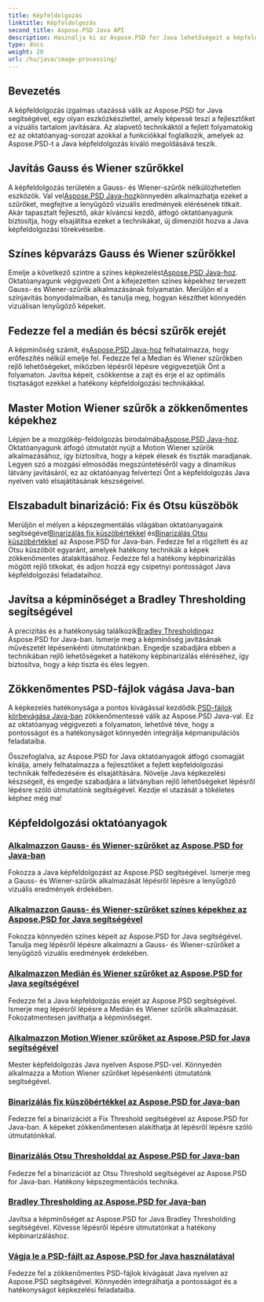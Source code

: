 ```yaml
---
title: Képfeldolgozás
linktitle: Képfeldolgozás
second_title: Aspose.PSD Java API
description: Használja ki az Aspose.PSD for Java lehetőségeit a képfeldolgozásban. Tanulja meg lépésről lépésre alkalmazni a Gauss-, Wiener-, Medián- és Motion Wiener-szűrőket.
type: docs
weight: 20
url: /hu/java/image-processing/
---
```

## Bevezetés

A képfeldolgozás izgalmas utazássá válik az Aspose.PSD for Java segítségével, egy olyan eszközkészlettel, amely képessé teszi a fejlesztőket a vizuális tartalom javítására. Az alapvető technikáktól a fejlett folyamatokig ez az oktatóanyag-sorozat azokkal a funkciókkal foglalkozik, amelyek az Aspose.PSD-t a Java képfeldolgozás kiváló megoldásává teszik.

## Javítás Gauss és Wiener szűrőkkel

 A képfeldolgozás területén a Gauss- és Wiener-szűrők nélkülözhetetlen eszközök. Val vel[Aspose.PSD Java-hoz](./apply-gaussian-wiener-filters/)könnyedén alkalmazhatja ezeket a szűrőket, megfejtve a lenyűgöző vizuális eredmények elérésének titkait. Akár tapasztalt fejlesztő, akár kíváncsi kezdő, átfogó oktatóanyagunk biztosítja, hogy elsajátítsa ezeket a technikákat, új dimenziót hozva a Java képfeldolgozási törekvéseibe.

## Színes képvarázs Gauss és Wiener szűrőkkel

 Emelje a következő szintre a színes képkezelést[Aspose.PSD Java-hoz](./apply-gaussian-wiener-filters-color-image/). Oktatóanyagunk végigvezeti Önt a kifejezetten színes képekhez tervezett Gauss- és Wiener-szűrők alkalmazásának folyamatán. Merüljön el a színjavítás bonyodalmaiban, és tanulja meg, hogyan készíthet könnyedén vizuálisan lenyűgöző képeket.

## Fedezze fel a medián és bécsi szűrők erejét

 A képminőség számít, és[Aspose.PSD Java-hoz](./apply-median-wiener-filters/) felhatalmazza, hogy erőfeszítés nélkül emelje fel. Fedezze fel a Median és Wiener szűrőkben rejlő lehetőségeket, miközben lépésről lépésre végigvezetjük Önt a folyamaton. Javítsa képeit, csökkentse a zajt és érje el az optimális tisztaságot ezekkel a hatékony képfeldolgozási technikákkal.

## Master Motion Wiener szűrők a zökkenőmentes képekhez

 Lépjen be a mozgókép-feldolgozás birodalmába[Aspose.PSD Java-hoz](./apply-motion-wiener-filters/). Oktatóanyagunk átfogó útmutatót nyújt a Motion Wiener szűrők alkalmazásához, így biztosítva, hogy a képek élesek és tiszták maradjanak. Legyen szó a mozgási elmosódás megszüntetéséről vagy a dinamikus látvány javításáról, ez az oktatóanyag felvértezi Önt a képfeldolgozás Java nyelven való elsajátításának készségeivel.

## Elszabadult binarizáció: Fix és Otsu küszöbök

 Merüljön el mélyen a képszegmentálás világában oktatóanyagaink segítségével[Binarizálás fix küszöbértékkel](./binarization-fixed-threshold/) és[Binarizálás Otsu küszöbértékkel](./binarization-otsu-threshold/) az Aspose.PSD for Java-ban. Fedezze fel a rögzített és az Otsu küszöböt egyaránt, amelyek hatékony technikák a képek zökkenőmentes átalakításához. Fedezze fel a hatékony képbinarizálás mögött rejlő titkokat, és adjon hozzá egy csipetnyi pontosságot Java képfeldolgozási feladataihoz.

## Javítsa a képminőséget a Bradley Thresholding segítségével

 A precizitás és a hatékonyság találkozik[Bradley Thresholding](./bradley-thresholding/)az Aspose.PSD for Java-ban. Ismerje meg a képminőség javításának művészetét lépésenkénti útmutatónkban. Engedje szabadjára ebben a technikában rejlő lehetőségeket a hatékony képbinarizálás eléréséhez, így biztosítva, hogy a kép tiszta és éles legyen.

## Zökkenőmentes PSD-fájlok vágása Java-ban

 A képkezelés hatékonysága a pontos kivágással kezdődik.[PSD-fájlok körbevágása Java-ban](./crop-psd-file/) zökkenőmentessé válik az Aspose.PSD Java-val. Ez az oktatóanyag végigvezeti a folyamaton, lehetővé téve, hogy a pontosságot és a hatékonyságot könnyedén integrálja képmanipulációs feladataiba.

Összefoglalva, az Aspose.PSD for Java oktatóanyagok átfogó csomagját kínálja, amely felhatalmazza a fejlesztőket a fejlett képfeldolgozási technikák felfedezésére és elsajátítására. Növelje Java képkezelési készségeit, és engedje szabadjára a látványban rejlő lehetőségeket lépésről lépésre szóló útmutatóink segítségével. Kezdje el utazását a tökéletes képhez még ma!
## Képfeldolgozási oktatóanyagok
### [Alkalmazzon Gauss- és Wiener-szűrőket az Aspose.PSD for Java-ban](./apply-gaussian-wiener-filters/)
Fokozza a Java képfeldolgozást az Aspose.PSD segítségével. Ismerje meg a Gauss- és Wiener-szűrők alkalmazását lépésről lépésre a lenyűgöző vizuális eredmények érdekében.
### [Alkalmazzon Gauss- és Wiener-szűrőket színes képekhez az Aspose.PSD for Java segítségével](./apply-gaussian-wiener-filters-color-image/)
Fokozza könnyedén színes képeit az Aspose.PSD for Java segítségével. Tanulja meg lépésről lépésre alkalmazni a Gauss- és Wiener-szűrőket a lenyűgöző vizuális eredmények érdekében.
### [Alkalmazzon Medián és Wiener szűrőket az Aspose.PSD for Java segítségével](./apply-median-wiener-filters/)
Fedezze fel a Java képfeldolgozás erejét az Aspose.PSD segítségével. Ismerje meg lépésről lépésre a Medián és Wiener szűrők alkalmazását. Fokozatmentesen javíthatja a képminőséget.
### [Alkalmazzon Motion Wiener szűrőket az Aspose.PSD for Java segítségével](./apply-motion-wiener-filters/)
Mester képfeldolgozás Java nyelven Aspose.PSD-vel. Könnyedén alkalmazza a Motion Wiener szűrőket lépésenkénti útmutatónk segítségével.
### [Binarizálás fix küszöbértékkel az Aspose.PSD for Java-ban](./binarization-fixed-threshold/)
Fedezze fel a binarizációt a Fix Threshold segítségével az Aspose.PSD for Java-ban. A képeket zökkenőmentesen alakíthatja át lépésről lépésre szóló útmutatónkkal.
### [Binarizálás Otsu Thresholddal az Aspose.PSD for Java-ban](./binarization-otsu-threshold/)
Fedezze fel a binarizációt az Otsu Threshold segítségével az Aspose.PSD for Java-ban. Hatékony képszegmentációs technika.
### [Bradley Thresholding az Aspose.PSD for Java-ban](./bradley-thresholding/)
Javítsa a képminőséget az Aspose.PSD for Java Bradley Thresholding segítségével. Kövesse lépésről lépésre útmutatónkat a hatékony képbinarizáláshoz.
### [Vágja le a PSD-fájlt az Aspose.PSD for Java használatával](./crop-psd-file/)
Fedezze fel a zökkenőmentes PSD-fájlok kivágását Java nyelven az Aspose.PSD segítségével. Könnyedén integrálhatja a pontosságot és a hatékonyságot képkezelési feladataiba.